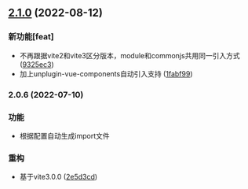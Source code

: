 

## [2.1.0](https://github.com/yuntian001/vite-plugin-autogeneration-import-file/compare/2.0.6...2.1.0) (2022-08-12)


### 新功能[feat]

* 不再跟据vite2和vite3区分版本，module和commonjs共用同一引入方式 ([9325ec3](https://github.com/yuntian001/vite-plugin-autogeneration-import-file/commit/9325ec326e3fc31a6f7de2bdfc58c11946dec6c5))
* 加上unplugin-vue-components自动引入支持 ([1fabf99](https://github.com/yuntian001/vite-plugin-autogeneration-import-file/commit/1fabf99aadad2b9df992c6cbf5eb506318812cf5))


### 2.0.6 (2022-07-10)


### 功能

* 根据配置自动生成import文件

### 重构

*  基于vite3.0.0 ([2e5d3cd](https://github.com/yuntian001/vite-plugin-autogeneration-import-file/commit/2e5d3cd6ff4611108654f4898a6fb1319e848890))
